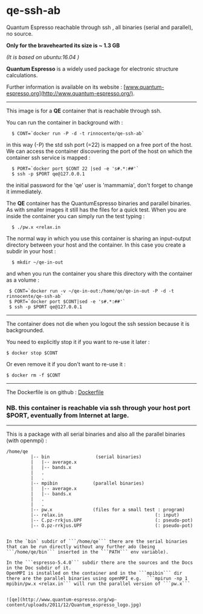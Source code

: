 # qe-ssh-ab

Quantum Espresso reachable through ssh , all binaries (serial and parallel), no source.

**Only for the bravehearted  its size is ~ 1.3 GB**

*(It is based on ubuntu:16.04 )*


**Quantum Espresso** is a widely used package for electronic structure calculations.

Further information is  available on its website : [www.quantum-espresso.org](http://www.quantum-espresso.org/).

---

This image is for a **QE** container that is reachable through ssh.


You can run the container in background  with :
```
  $ CONT=`docker run -P -d -t rinnocente/qe-ssh-ab`
```
in this way (-P) the std ssh port (=22) is mapped on a free port of the host. We can access the container discovering the port of the host on which the container ssh service is mapped :
```
  $ PORT=`docker port $CONT 22 |sed -e 's#.*:##'`
  $ ssh -p $PORT qe@127.0.0.1
```
the initial password for the 'qe' user is 'mammamia', don't forget to change it immediately.

The **QE** container has the   QuantumEspresso  binaries and parallel binaries.
As with smaller images it still has the files for a quick test.
When you are inside the container you can simply run the test typing :
```
  $ ./pw.x <relax.in
```
The normal way in which you use this container is sharing an input-output directory between your host  and the container. In this case you create a subdir in your host :
```
  $ mkdir ~/qe-in-out
```
and when you run the container you share this directory with the container as a volume :
```
 $ CONT=`docker run -v ~/qe-in-out:/home/qe/qe-in-out -P -d -t rinnocente/qe-ssh-ab`
 $ PORT=`docker port $CONT|sed -e 's#.*:##'`
 $ ssh -p $PORT qe@127.0.0.1
```
---
The container does not die when you logout the ssh session because it is backgrounded.

You need to explicitly stop it if you want to re-use it later :
```
$ docker stop $CONT
```

Or even remove it if you don't want to re-use it :
```
$ docker rm -f $CONT
```
---
The Dockerfile is on github : [Dockerfile](https://github.com/rinnocente/qe-ssh-ab)

### NB. this container is reachable via ssh through **your host port $PORT**, eventually from Internet at large.

---
This is a  package with  all  serial binaries and also all the parallel binaries (with openmpi) :
```
/home/qe 
         |-- bin                 (serial binaries)
         |   |-- average.x
         |   |-- bands.x
         |   .
         |   .
         |-- mpibin             (parallel binaries)
         |   |-- average.x
         |   |-- bands.x
         |   .
         |   .
         |-- pw.x               (files for a small test : program)
         |-- relax.in                                  (: input)
         |-- C.pz-rrkjus.UPF                           (: pseudo-pot)
         |-- O.pz-rrkjus.UPF                           (: pseudo-pot)
         
         
In the `bin` subdir of ```/home/qe``` there are the serial binaries that can be run directly without any further ado (being ```/home/qe/bin``` inserted in the ```PATH``` env variable).

In the ```espresso-5.4.0``` subdir there are the sources and the Docs in the Doc subdir of it.
OpenMPI is installed on the container and in the ```mpibin``` dir there are the parallel binaries using openMPI e.g.  ```mpirun -np 1 mpibin/pw.x <relax.in``` will run the parallel version of ```pw.x```


![qe](http://www.quantum-espresso.org/wp-content/uploads/2011/12/Quantum_espresso_logo.jpg)

